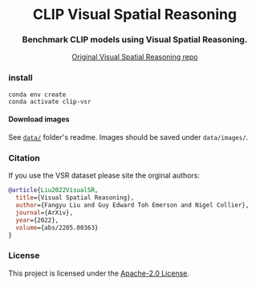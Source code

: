<br />
<p align="center">
  <h1 align="center">CLIP Visual Spatial Reasoning</h1>
  <h3 align="center">Benchmark CLIP models using Visual Spatial Reasoning.</h3>
  
  <p align="center">  
    <a href="https://github.com/cambridgeltl/visual-spatial-reasoning">Original Visual Spatial Reasoning repo</a>
  </p>
</p>


### install
```
conda env create
conda activate clip-vsr
```

#### Download images
See [`data/`](https://github.com/cambridgeltl/visual-spatial-reasoning/tree/master/data) folder's readme. Images should be saved under `data/images/`.


### Citation
If you use the VSR dataset please site the orginal authors:
```bibtex
@article{Liu2022VisualSR,
  title={Visual Spatial Reasoning},
  author={Fangyu Liu and Guy Edward Toh Emerson and Nigel Collier},
  journal={ArXiv},
  year={2022},
  volume={abs/2205.00363}
}
```

### License
This project is licensed under the [Apache-2.0 License](https://github.com/cambridgeltl/visual-spatial-reasoning/blob/master/LICENSE).
